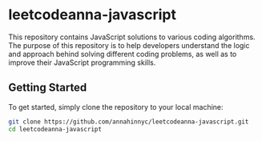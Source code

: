 # leetcodeanna-javascript

This repository contains JavaScript solutions to various coding algorithms. The purpose of this repository is to help developers understand the logic and approach behind solving different coding problems, as well as to improve their JavaScript programming skills.

## Getting Started

To get started, simply clone the repository to your local machine:

```bash
git clone https://github.com/annahinnyc/leetcodeanna-javascript.git
cd leetcodeanna-javascript
```

